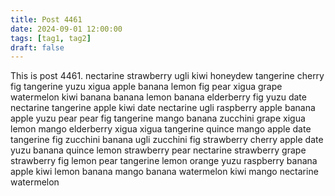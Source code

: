 ```yaml
---
title: Post 4461
date: 2024-09-01 12:00:00
tags: [tag1, tag2]
draft: false
---
```

This is post 4461.
nectarine
strawberry
ugli
kiwi
honeydew
tangerine
cherry
fig
tangerine
yuzu
xigua
apple
banana
lemon
fig
pear
xigua
grape
watermelon
kiwi
banana
banana
lemon
banana
elderberry
fig
yuzu
date
nectarine
tangerine
apple
kiwi
date
nectarine
ugli
raspberry
apple
banana
apple
yuzu
pear
pear
fig
tangerine
mango
banana
zucchini
grape
xigua
lemon
mango
elderberry
xigua
xigua
tangerine
quince
mango
apple
date
tangerine
fig
zucchini
banana
ugli
zucchini
fig
strawberry
cherry
apple
date
yuzu
banana
quince
lemon
strawberry
pear
nectarine
strawberry
grape
strawberry
fig
lemon
pear
tangerine
lemon
orange
yuzu
raspberry
banana
apple
kiwi
lemon
banana
mango
banana
watermelon
kiwi
mango
nectarine
watermelon
